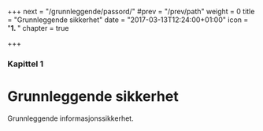 +++
next = "/grunnleggende/passord/"
#prev = "/prev/path"
weight = 0
title = "Grunnleggende sikkerhet"
date = "2017-03-13T12:24:00+01:00"
icon = "<b>1. </b>"
chapter = true

+++

### Kapittel 1

# Grunnleggende sikkerhet

Grunnleggende informasjonssikkerhet.
